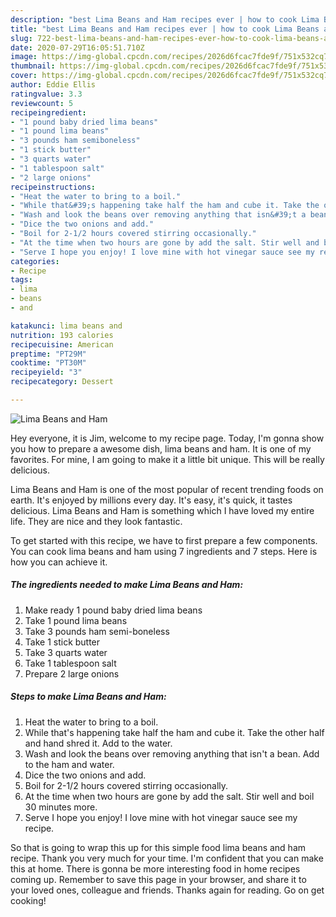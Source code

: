 ```yaml
---
description: "best Lima Beans and Ham recipes ever | how to cook Lima Beans and Ham"
title: "best Lima Beans and Ham recipes ever | how to cook Lima Beans and Ham"
slug: 722-best-lima-beans-and-ham-recipes-ever-how-to-cook-lima-beans-and-ham
date: 2020-07-29T16:05:51.710Z
image: https://img-global.cpcdn.com/recipes/2026d6fcac7fde9f/751x532cq70/lima-beans-and-ham-recipe-main-photo.jpg
thumbnail: https://img-global.cpcdn.com/recipes/2026d6fcac7fde9f/751x532cq70/lima-beans-and-ham-recipe-main-photo.jpg
cover: https://img-global.cpcdn.com/recipes/2026d6fcac7fde9f/751x532cq70/lima-beans-and-ham-recipe-main-photo.jpg
author: Eddie Ellis
ratingvalue: 3.3
reviewcount: 5
recipeingredient:
- "1 pound baby dried lima beans"
- "1 pound lima beans"
- "3 pounds ham semiboneless"
- "1 stick butter"
- "3 quarts water"
- "1 tablespoon salt"
- "2 large onions"
recipeinstructions:
- "Heat the water to bring to a boil."
- "While that&#39;s happening take half the ham and cube it. Take the other half and hand shred it. Add to the water."
- "Wash and look the beans over removing anything that isn&#39;t a bean. Add to the ham and water."
- "Dice the two onions and add."
- "Boil for 2-1/2 hours covered stirring occasionally."
- "At the time when two hours are gone by add the salt. Stir well and boil 30 minutes more."
- "Serve I hope you enjoy! I love mine with hot vinegar sauce see my recipe."
categories:
- Recipe
tags:
- lima
- beans
- and

katakunci: lima beans and 
nutrition: 193 calories
recipecuisine: American
preptime: "PT29M"
cooktime: "PT30M"
recipeyield: "3"
recipecategory: Dessert

---
```



![Lima Beans and Ham](https://img-global.cpcdn.com/recipes/2026d6fcac7fde9f/751x532cq70/lima-beans-and-ham-recipe-main-photo.jpg)

Hey everyone, it is Jim, welcome to my recipe page. Today, I'm gonna show you how to prepare a awesome dish, lima beans and ham. It is one of my favorites. For mine, I am going to make it a little bit unique. This will be really delicious.



Lima Beans and Ham is one of the most popular of recent trending foods on earth. It's enjoyed by millions every day. It's easy, it's quick, it tastes delicious. Lima Beans and Ham is something which I have loved my entire life. They are nice and they look fantastic.


To get started with this recipe, we have to first prepare a few components. You can cook lima beans and ham using 7 ingredients and 7 steps. Here is how you can achieve it.

<!--inarticleads1-->

##### The ingredients needed to make Lima Beans and Ham:

1. Make ready 1 pound baby dried lima beans
1. Take 1 pound lima beans
1. Take 3 pounds ham semi-boneless
1. Take 1 stick butter
1. Take 3 quarts water
1. Take 1 tablespoon salt
1. Prepare 2 large onions




<!--inarticleads2-->

##### Steps to make Lima Beans and Ham:

1. Heat the water to bring to a boil.
1. While that&#39;s happening take half the ham and cube it. Take the other half and hand shred it. Add to the water.
1. Wash and look the beans over removing anything that isn&#39;t a bean. Add to the ham and water.
1. Dice the two onions and add.
1. Boil for 2-1/2 hours covered stirring occasionally.
1. At the time when two hours are gone by add the salt. Stir well and boil 30 minutes more.
1. Serve I hope you enjoy! I love mine with hot vinegar sauce see my recipe.




So that is going to wrap this up for this simple food lima beans and ham recipe. Thank you very much for your time. I'm confident that you can make this at home. There is gonna be more interesting food in home recipes coming up. Remember to save this page in your browser, and share it to your loved ones, colleague and friends. Thanks again for reading. Go on get cooking!
